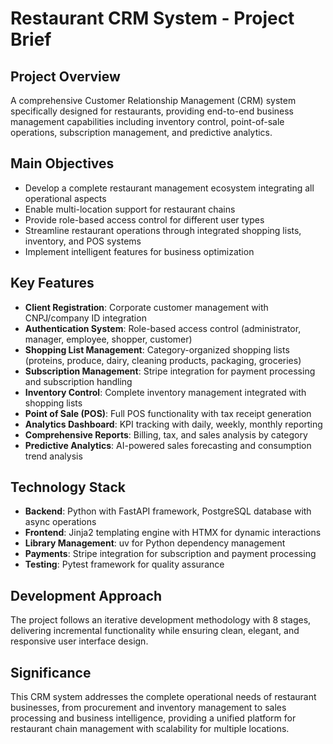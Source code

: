 # Restaurant CRM System - Project Brief

## Project Overview
A comprehensive Customer Relationship Management (CRM) system specifically designed for restaurants, providing end-to-end business management capabilities including inventory control, point-of-sale operations, subscription management, and predictive analytics.

## Main Objectives
- Develop a complete restaurant management ecosystem integrating all operational aspects
- Enable multi-location support for restaurant chains
- Provide role-based access control for different user types
- Streamline restaurant operations through integrated shopping lists, inventory, and POS systems
- Implement intelligent features for business optimization

## Key Features
- **Client Registration**: Corporate customer management with CNPJ/company ID integration
- **Authentication System**: Role-based access control (administrator, manager, employee, shopper, customer)
- **Shopping List Management**: Category-organized shopping lists (proteins, produce, dairy, cleaning products, packaging, groceries)
- **Subscription Management**: Stripe integration for payment processing and subscription handling
- **Inventory Control**: Complete inventory management integrated with shopping lists
- **Point of Sale (POS)**: Full POS functionality with tax receipt generation
- **Analytics Dashboard**: KPI tracking with daily, weekly, monthly reporting
- **Comprehensive Reports**: Billing, tax, and sales analysis by category
- **Predictive Analytics**: AI-powered sales forecasting and consumption trend analysis

## Technology Stack
- **Backend**: Python with FastAPI framework, PostgreSQL database with async operations
- **Frontend**: Jinja2 templating engine with HTMX for dynamic interactions
- **Library Management**: uv for Python dependency management
- **Payments**: Stripe integration for subscription and payment processing
- **Testing**: Pytest framework for quality assurance

## Development Approach
The project follows an iterative development methodology with 8 stages, delivering incremental functionality while ensuring clean, elegant, and responsive user interface design.

## Significance
This CRM system addresses the complete operational needs of restaurant businesses, from procurement and inventory management to sales processing and business intelligence, providing a unified platform for restaurant chain management with scalability for multiple locations.